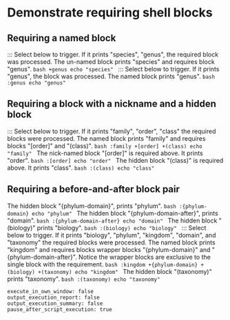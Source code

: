 # Demonstrate requiring shell blocks
## Requiring a named block
::: Select below to trigger. If it prints "species", "genus", the required block was processed.
The un-named block prints "species" and requires block "genus".
    ```bash +genus
    echo "species"
    ```
::: Select below to trigger. If it prints "genus", the block was processed.
The named block prints "genus".
    ```bash :genus
    echo "genus"
    ```

## Requiring a block with a nickname and a hidden block
::: Select below to trigger. If it prints "family", "order", "class" the required blocks were processed.
The named block prints "family" and requires blocks "[order]" and "(class)".
    ```bash :family +[order] +(class)
    echo "family"
    ```
The nick-named block "[order]" is required above. It prints "order".
    ```bash :[order]
    echo "order"
    ```
The hidden block "(class)" is required above. It prints "class".
    ```bash :(class)
    echo "class"
    ```

## Requiring a before-and-after block pair
The hidden block "{phylum-domain}", prints "phylum".
    ```bash :{phylum-domain}
    echo "phylum"
    ```
The hidden block "{phylum-domain-after}", prints "domain".
    ```bash :{phylum-domain-after}
    echo "domain"
    ```
The hidden block "(biology)" prints "biology".
    ```bash :(biology)
    echo "biology"
    ```
::: Select below to trigger. If it prints "biology", "phylum", "kingdom", "domain", and "taxonomy" the required blocks were processed.
The named block prints "kingdom" and requires blocks wrapper blocks "{phylum-domain}" and "{phylum-domain-after}".
Notice the wrapper blocks are exclusive to the single block with the requirement.
    ```bash :kingdom +{phylum-domain} +(biology) +(taxonomy)
    echo "kingdom"
    ```
The hidden block "(taxonomy)" prints "taxonomy".
    ```bash :(taxonomy)
    echo "taxonomy"
    ```

```opts :(document_opts)
execute_in_own_window: false
output_execution_report: false
output_execution_summary: false
pause_after_script_execution: true
```
